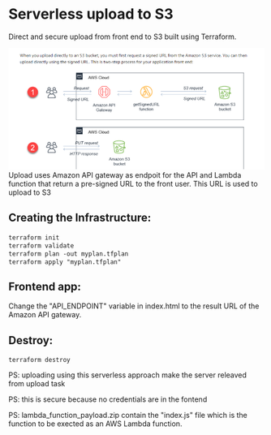 # Serverless upload to S3 
Direct and secure upload from front end to S3 built using Terraform.


![](bucket_upload.PNG)
Upload uses Amazon API gateway as endpoit for the API and Lambda function 
that return a pre-signed URL to the front user. This URL is used to upload
to S3
## Creating the Infrastructure:
```
terraform init
terraform validate
terraform plan -out myplan.tfplan
terraform apply "myplan.tfplan"
```
## Frontend app:
Change the "API_ENDPOINT" variable in index.html to the result URL of the Amazon API gateway.

## Destroy:
```
terraform destroy
```
PS: uploading using this serverless approach make the server releaved from upload task

PS: this is secure because no credentials are in the fontend

PS: lambda_function_payload.zip contain the "index.js" file which is the function to be exected as an AWS Lambda function.
